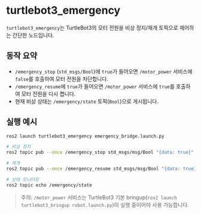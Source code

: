 # turtlebot3_emergency

`turtlebot3_emergency`는 TurtleBot3의 모터 전원을 비상 정지/재개 토픽으로 제어하는 간단한 노드입니다.

## 동작 요약
- `/emergency_stop` (`std_msgs/Bool`)에 `true`가 들어오면 `/motor_power` 서비스에 `false`를 호출하여 모터 전원을 차단합니다.
- `/emergency_resume`에 `true`가 들어오면 `/motor_power` 서비스에 `true`를 호출하여 모터 전원을 다시 켭니다.
- 현재 비상 상태는 `/emergency/state` 토픽(`Bool`)으로 게시됩니다.

## 실행 예시
```bash
ros2 launch turtlebot3_emergency emergency_bridge.launch.py

# 비상 정지
ros2 topic pub --once /emergency_stop std_msgs/msg/Bool "{data: true}"

# 재개
ros2 topic pub --once /emergency_resume std_msgs/msg/Bool "{data: true}"

# 상태 모니터링
ros2 topic echo /emergency/state
```

> 주의: `/motor_power` 서비스는 TurtleBot3 기본 bringup(`ros2 launch turtlebot3_bringup robot.launch.py`)이 실행 중이어야 사용 가능합니다.

